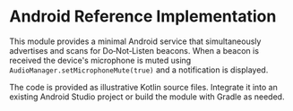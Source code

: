 # Android Reference Implementation

This module provides a minimal Android service that simultaneously advertises
and scans for Do‑Not‑Listen beacons. When a beacon is received the device's
microphone is muted using `AudioManager.setMicrophoneMute(true)` and a
notification is displayed.

The code is provided as illustrative Kotlin source files. Integrate it into an
existing Android Studio project or build the module with Gradle as needed.
